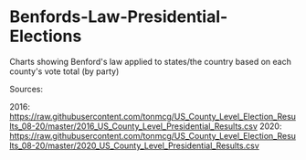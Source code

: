 # Benfords-Law-Presidential-Elections
 
Charts showing Benford's law applied to states/the country based on each county's vote total (by party)

Sources:

   2016: https://raw.githubusercontent.com/tonmcg/US_County_Level_Election_Results_08-20/master/2016_US_County_Level_Presidential_Results.csv
   2020: https://raw.githubusercontent.com/tonmcg/US_County_Level_Election_Results_08-20/master/2020_US_County_Level_Presidential_Results.csv
